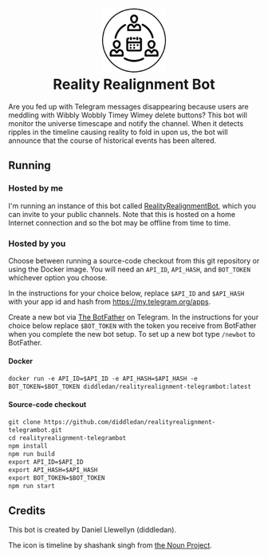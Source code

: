 <h1 align="center">
  <img src="timeline-icon.png" alt="Reality Realignment Bot" width="128px" height="128px">
  <br />
  Reality Realignment Bot
</h1>

Are you fed up with Telegram messages disappearing because users are meddling with Wibbly Wobbly Timey Wimey delete buttons? This bot will monitor the universe timescape and notify the channel. When it detects ripples in the timeline causing reality to fold in upon us, the bot will announce that the course of historical events has been altered.

## Running

### Hosted by me

I'm running an instance of this bot called [RealityRealignmentBot](https://t.me/RealityRealignmentBot), which you can invite to your public channels. Note that this is hosted on a home Internet connection and so the bot may be offline from time to time.

### Hosted by you

Choose between running a source-code checkout from this git repository or using the Docker image. You will need an `API_ID`, `API_HASH`, and `BOT_TOKEN` whichever option you choose.

In the instructions for your choice below, replace `$API_ID` and `$API_HASH` with your app id and hash from https://my.telegram.org/apps.

Create a new bot via [The BotFather](https://t.me/BotFather) on Telegram. In the instructions for your choice below replace `$BOT_TOKEN` with the token you receive from BotFather when you complete the new bot setup. To set up a new bot type `/newbot` to BotFather.

#### Docker

```shell
docker run -e API_ID=$API_ID -e API_HASH=$API_HASH -e BOT_TOKEN=$BOT_TOKEN diddledan/realityrealignment-telegrambot:latest
```

#### Source-code checkout

```shell
git clone https://github.com/diddledan/realityrealignment-telegrambot.git
cd realityrealignment-telegrambot
npm install
npm run build
export API_ID=$API_ID
export API_HASH=$API_HASH
export BOT_TOKEN=$BOT_TOKEN
npm run start
```

## Credits

This bot is created by Daniel Llewellyn (diddledan).

The icon is timeline by shashank singh from [the Noun Project](https://thenounproject.com/).
